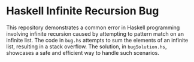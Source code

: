 # Haskell Infinite Recursion Bug

This repository demonstrates a common error in Haskell programming involving infinite recursion caused by attempting to pattern match on an infinite list. The code in `bug.hs` attempts to sum the elements of an infinite list, resulting in a stack overflow.  The solution, in `bugSolution.hs`, showcases a safe and efficient way to handle such scenarios.